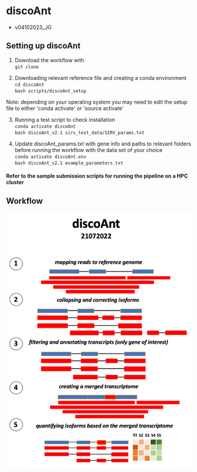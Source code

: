 # discoAnt
- v04102023_JG

## Setting up discoAnt

1. Download the workflow with \
   `git clone`
  
3. Downloading relevant reference file and creating a conda environment \
  `cd discoAnt` \
  `bash scripts/discoAnt_setup`
 
 Note: depending on your operating system you may need to edit the setup file to either 'conda activate' or 'source activate'

3. Running a test script to check installation \
  `conda activate discoAnt` \
  `bash discoAnt_v2.1 sirv_test_data/SIRV_params.txt`
  
4. Update discoAnt_params.txt with gene info and paths to relevant folders before running the workflow with the data set of your choice \
  `conda activate discoAnt.env` \
  `bash discoAnt_v2.1 example_parameters.txt`

#### Refer to the sample submission scripts for running the pipeline on a HPC cluster

## Workflow

![This is an image](https://github.com/shwetajoshi-15/discoAnt/blob/main/discoAnt_workflow.png)



